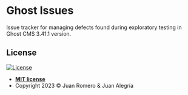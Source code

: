 # Ghost Issues

Issue tracker for managing defects found during exploratory testing in Ghost CMS 3.41.1 version.

## License

[![License](http://img.shields.io/:license-mit-blue.svg?style=flat-square)](http://badges.mit-license.org)

-   **[MIT license](LICENSE)**
-   Copyright 2023 © Juan Romero & Juan Alegría

